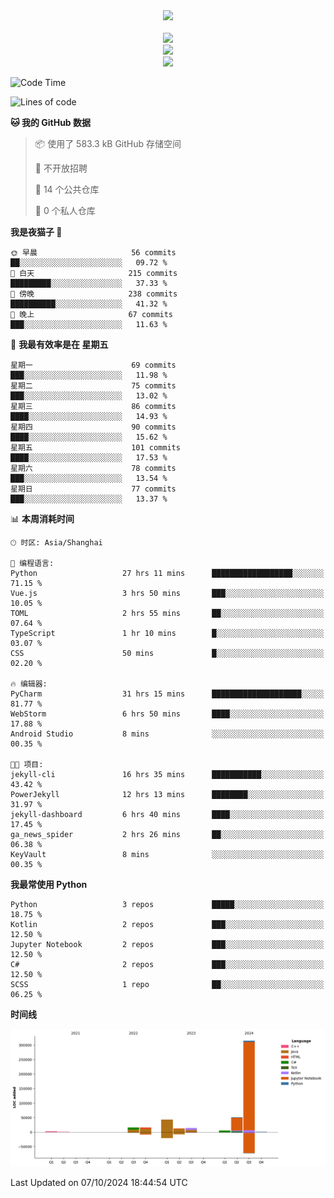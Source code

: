 <div align="center">
  <img src="https://readme-typing-svg.demolab.com?font=Zhi+Mang+Xing&size=40&pause=1000&color=000000&center=true&vCenter=true&lines=Baymax%E5%B0%8F%E6%8C%AF;Hello%20World"/><br/>
  <br/>
  <img src="https://skillicons.dev/icons?i=java,kotlin,python,c,cpp,html,css,javascript" /><br/>
  <img src="https://skillicons.dev/icons?i=spring,vue,pytorch,maven,gradle,mysql,sqlite,linux" /><br/>
  <img src="https://skillicons.dev/icons?i=idea,pycharm,webstorm,androidstudio,vscode,git,vim,md" /><br/>
</div>

<!--START_SECTION:waka-->
![Code Time](http://img.shields.io/badge/Code%20Time-336%20hrs%2044%20mins-blue)

![Lines of code](https://img.shields.io/badge/%E4%BB%8E%E3%80%8CHello%20World%E3%80%8D%E8%B5%B7%E6%88%91%E5%B7%B2%E7%BB%8F%E5%86%99%E4%BA%86-474.0%20thousand%20%E8%A1%8C%E4%BB%A3%E7%A0%81-blue)

**🐱 我的 GitHub 数据** 

> 📦  使用了 583.3 kB GitHub 存储空间 
 > 
> 🚫 不开放招聘
 > 
> 📜 14 个公共仓库 
 > 
> 🔑 0 个私人仓库 
 > 
**我是夜猫子 🦉** 

```text
🌞 早晨                     56 commits          ██░░░░░░░░░░░░░░░░░░░░░░░   09.72 % 
🌆 白天                     215 commits         █████████░░░░░░░░░░░░░░░░   37.33 % 
🌃 傍晚                     238 commits         ██████████░░░░░░░░░░░░░░░   41.32 % 
🌙 晚上                     67 commits          ███░░░░░░░░░░░░░░░░░░░░░░   11.63 % 
```
📅 **我最有效率是在 星期五** 

```text
星期一                      69 commits          ███░░░░░░░░░░░░░░░░░░░░░░   11.98 % 
星期二                      75 commits          ███░░░░░░░░░░░░░░░░░░░░░░   13.02 % 
星期三                      86 commits          ████░░░░░░░░░░░░░░░░░░░░░   14.93 % 
星期四                      90 commits          ████░░░░░░░░░░░░░░░░░░░░░   15.62 % 
星期五                      101 commits         ████░░░░░░░░░░░░░░░░░░░░░   17.53 % 
星期六                      78 commits          ███░░░░░░░░░░░░░░░░░░░░░░   13.54 % 
星期日                      77 commits          ███░░░░░░░░░░░░░░░░░░░░░░   13.37 % 
```


📊 **本周消耗时间** 

```text
🕑︎ 时区: Asia/Shanghai

💬 编程语言: 
Python                   27 hrs 11 mins      ██████████████████░░░░░░░   71.15 % 
Vue.js                   3 hrs 50 mins       ███░░░░░░░░░░░░░░░░░░░░░░   10.05 % 
TOML                     2 hrs 55 mins       ██░░░░░░░░░░░░░░░░░░░░░░░   07.64 % 
TypeScript               1 hr 10 mins        █░░░░░░░░░░░░░░░░░░░░░░░░   03.07 % 
CSS                      50 mins             █░░░░░░░░░░░░░░░░░░░░░░░░   02.20 % 

🔥 编辑器: 
PyCharm                  31 hrs 15 mins      ████████████████████░░░░░   81.77 % 
WebStorm                 6 hrs 50 mins       ████░░░░░░░░░░░░░░░░░░░░░   17.88 % 
Android Studio           8 mins              ░░░░░░░░░░░░░░░░░░░░░░░░░   00.35 % 

🐱‍💻 项目: 
jekyll-cli               16 hrs 35 mins      ███████████░░░░░░░░░░░░░░   43.42 % 
PowerJekyll              12 hrs 13 mins      ████████░░░░░░░░░░░░░░░░░   31.97 % 
jekyll-dashboard         6 hrs 40 mins       ████░░░░░░░░░░░░░░░░░░░░░   17.45 % 
ga_news_spider           2 hrs 26 mins       ██░░░░░░░░░░░░░░░░░░░░░░░   06.38 % 
KeyVault                 8 mins              ░░░░░░░░░░░░░░░░░░░░░░░░░   00.35 % 
```

**我最常使用 Python** 

```text
Python                   3 repos             █████░░░░░░░░░░░░░░░░░░░░   18.75 % 
Kotlin                   2 repos             ███░░░░░░░░░░░░░░░░░░░░░░   12.50 % 
Jupyter Notebook         2 repos             ███░░░░░░░░░░░░░░░░░░░░░░   12.50 % 
C#                       2 repos             ███░░░░░░░░░░░░░░░░░░░░░░   12.50 % 
SCSS                     1 repo              ██░░░░░░░░░░░░░░░░░░░░░░░   06.25 % 
```



**时间线**

![Lines of Code chart](https://raw.githubusercontent.com/Baymax104/Baymax104/main/assets/bar_graph.png)


 Last Updated on 07/10/2024 18:44:54 UTC
<!--END_SECTION:waka-->





